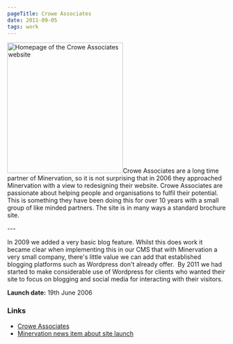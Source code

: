 ```yaml
---
pageTitle: Crowe Associates
date: 2011-09-05
tags: work
---
```

<p><img src="/assets/images/crowe.png" alt="Homepage of the Crowe Associates website" width="266" height="300" />Crowe Associates are a long time partner of Minervation, so it is not surprising that in 2006 they approached Minervation with a view to redesigning their website. Crowe Associates are passionate about helping people and organisations to fulfil their potential. This is something they have been doing this for over 10 years with a small group of like minded partners. The site is in many ways a standard brochure site.</p>
---

<p>In 2009 we added a very basic blog feature. Whilst this does work it became clear when implementing this in our CMS that with Minervation a very small company, there's little value we can add that established blogging platforms such as Wordpress don't already offer.  By 2011 we had started to make considerable use of Wordpress for clients who wanted their site to focus on blogging and social media for interacting with their visitors.</p>
<p><strong>Launch date:</strong> 19th June 2006</p>
<h3>Links</h3>
<ul>
<li><a href="http://www.crowe-associates.co.uk/">Crowe Associates</a></li>
<li><a href="http://www.minervation.com/new-crowe-associates-web-site-goes-live/">Minervation news item about site launch</a></li>
</ul>